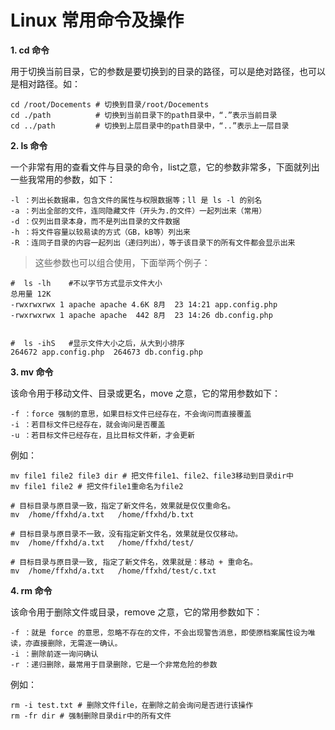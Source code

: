 # Linux 常用命令及操作

**1. cd 命令**

用于切换当前目录，它的参数是要切换到的目录的路径，可以是绝对路径，也可以是相对路径。如：
```
cd /root/Docements # 切换到目录/root/Docements  
cd ./path          # 切换到当前目录下的path目录中，“.”表示当前目录    
cd ../path         # 切换到上层目录中的path目录中，“..”表示上一层目录
```

**2. ls 命令**

一个非常有用的查看文件与目录的命令，list之意，它的参数非常多，下面就列出一些我常用的参数，如下：
```
-l ：列出长数据串，包含文件的属性与权限数据等；ll 是 ls -l 的别名
-a ：列出全部的文件，连同隐藏文件（开头为.的文件）一起列出来（常用）  
-d ：仅列出目录本身，而不是列出目录的文件数据  
-h ：将文件容量以较易读的方式（GB，kB等）列出来  
-R ：连同子目录的内容一起列出（递归列出），等于该目录下的所有文件都会显示出来
```

> 这些参数也可以组合使用，下面举两个例子：

```
#  ls -lh    #不以字节方式显示文件大小
总用量 12K
-rwxrwxrwx 1 apache apache 4.6K 8月  23 14:21 app.config.php
-rwxrwxrwx 1 apache apache  442 8月  23 14:26 db.config.php


#  ls -ihS   #显示文件大小之后，从大到小排序
264672 app.config.php  264673 db.config.php
```

**3. mv 命令**

该命令用于移动文件、目录或更名，move 之意，它的常用参数如下：
```
-f ：force 强制的意思，如果目标文件已经存在，不会询问而直接覆盖  
-i ：若目标文件已经存在，就会询问是否覆盖  
-u ：若目标文件已经存在，且比目标文件新，才会更新
```
例如：
```
mv file1 file2 file3 dir # 把文件file1、file2、file3移动到目录dir中  
mv file1 file2 # 把文件file1重命名为file2

# 目标目录与原目录一致，指定了新文件名，效果就是仅仅重命名。
mv  /home/ffxhd/a.txt   /home/ffxhd/b.txt  

# 目标目录与原目录不一致，没有指定新文件名，效果就是仅仅移动。
mv  /home/ffxhd/a.txt   /home/ffxhd/test/ 

# 目标目录与原目录一致, 指定了新文件名，效果就是：移动 + 重命名。
mv  /home/ffxhd/a.txt   /home/ffxhd/test/c.txt
```

**4. rm 命令**

该命令用于删除文件或目录，remove 之意，它的常用参数如下：
```
-f ：就是 force 的意思，忽略不存在的文件，不会出现警告消息，即使原档案属性设为唯读，亦直接删除，无需逐一确认。 
-i ：删除前逐一询问确认  
-r ：递归删除，最常用于目录删除，它是一个非常危险的参数
```
例如：
```
rm -i test.txt # 删除文件file，在删除之前会询问是否进行该操作  
rm -fr dir # 强制删除目录dir中的所有文件
```



